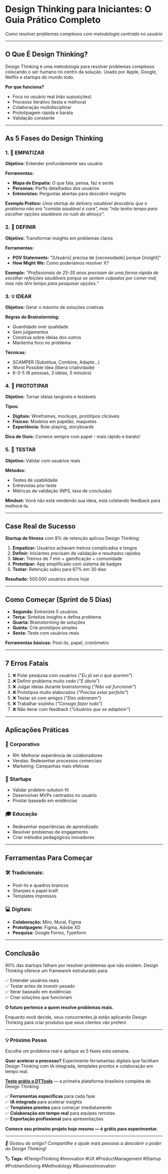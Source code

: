 # **Design Thinking para Iniciantes: O Guia Prático Completo**

*Como resolver problemas complexos com metodologia centrada no usuário*

---

## **O Que É Design Thinking?**

Design Thinking é uma metodologia para resolver problemas complexos colocando o ser humano no centro da solução. Usado por Apple, Google, Netflix e startups do mundo todo.

**Por que funciona?**
- Foca no usuário real (não suposições)
- Processo iterativo (testa e melhora)
- Colaboração multidisciplinar
- Prototipagem rápida e barata
- Validação constante

---

## **As 5 Fases do Design Thinking**

### **1. 👥 EMPATIZAR**
**Objetivo:** Entender profundamente seu usuário

**Ferramentas:**
- **Mapa de Empatia:** O que fala, pensa, faz e sente
- **Personas:** Perfis detalhados dos usuários
- **Entrevistas:** Perguntas abertas para descobrir insights

**Exemplo Prático:**
*Uma startup de delivery saudável descobriu que o problema não era "comida saudável é cara", mas "não tenho tempo para escolher opções saudáveis no rush do almoço".*

### **2. 🎯 DEFINIR**
**Objetivo:** Transformar insights em problemas claros

**Ferramentas:**
- **POV Statements:** "[Usuário] precisa de [necessidade] porque [insight]"
- **How Might We:** Como poderíamos resolver X?

**Exemplo:**
*"Profissionais de 25-35 anos precisam de uma forma rápida de escolher refeições saudáveis porque se sentem culpados por comer mal, mas não têm tempo para pesquisar opções."*

### **3. 💡 IDEAR**
**Objetivo:** Gerar o máximo de soluções criativas

**Regras do Brainstorming:**
- Quantidade over qualidade
- Sem julgamentos
- Construa sobre ideias dos outros
- Mantenha foco no problema

**Técnicas:**
- SCAMPER (Substitua, Combine, Adapte...)
- Worst Possible Idea (libera criatividade)
- 6-3-5 (6 pessoas, 3 ideias, 5 minutos)

### **4. 🔧 PROTOTIPAR**
**Objetivo:** Tornar ideias tangíveis e testáveis

**Tipos:**
- **Digitais:** Wireframes, mockups, protótipos clicáveis
- **Físicos:** Modelos em papelão, maquetes
- **Experiência:** Role-playing, storyboards

**Dica de Ouro:** Comece sempre com papel - mais rápido e barato!

### **5. 🧪 TESTAR**
**Objetivo:** Validar com usuários reais

**Métodos:**
- Testes de usabilidade
- Entrevistas pós-teste
- Métricas de validação (NPS, taxa de conclusão)

**Mindset:** Você não está vendendo sua ideia, está coletando feedback para melhorá-la.

---

## **Case Real de Sucesso**

**Startup de fitness** com 8% de retenção aplicou Design Thinking:

1. **Empatizar:** Usuários achavam treinos complicados e longos
2. **Definir:** Iniciantes precisam de validação e resultados rápidos
3. **Idear:** Treinos de 7 min + gamificação + comunidade
4. **Prototipar:** App simplificado com sistema de badges
5. **Testar:** Retenção subiu para 67% em 30 dias

**Resultado:** 500.000 usuários ativos hoje

---

## **Como Começar (Sprint de 5 Dias)**

- **Segunda:** Entreviste 5 usuários
- **Terça:** Sintetize insights e defina problema
- **Quarta:** Brainstorming de soluções
- **Quinta:** Crie protótipos simples
- **Sexta:** Teste com usuários reais

**Ferramentas básicas:** Post-its, papel, cronômetro

---

## **7 Erros Fatais**

1. ❌ Pular pesquisa com usuários (*"Eu já sei o que querem"*)
2. ❌ Definir problema muito cedo (*"É óbvio"*)
3. ❌ Julgar ideias durante brainstorming (*"Não vai funcionar"*)
4. ❌ Protótipos muito elaborados (*"Precisa estar perfeito"*)
5. ❌ Testar só com amigos (*"Eles adoraram"*)
6. ❌ Trabalhar sozinho (*"Consigo fazer tudo"*)
7. ❌ Não iterar com feedback (*"Usuários que se adaptem"*)

---

## **Aplicações Práticas**

### **💼 Corporativo**
- RH: Melhorar experiência de colaboradores
- Vendas: Redesenhar processos comerciais
- Marketing: Campanhas mais efetivas

### **🚀 Startups**
- Validar problem-solution fit
- Desenvolver MVPs centrados no usuário
- Pivotar baseado em evidências

### **🎓 Educação**
- Redesenhar experiências de aprendizado
- Resolver problemas de engajamento
- Criar métodos pedagógicos inovadores

---

## **Ferramentas Para Começar**

### **🛠️ Tradicionais:**
- Post-its e quadros brancos
- Sharpies e papel kraft
- Templates impressos

### **💻 Digitais:**
- **Colaboração:** Miro, Mural, Figma
- **Prototipagem:** Figma, Adobe XD
- **Pesquisa:** Google Forms, Typeform

---

## **Conclusão**

90% das startups falham por resolver problemas que não existem. Design Thinking oferece um framework estruturado para:

✅ Entender usuários reais  
✅ Testar antes de investir pesado  
✅ Iterar baseado em evidências  
✅ Criar soluções que funcionam  

**O futuro pertence a quem resolve problemas reais.**

Enquanto você decide, seus concorrentes já estão aplicando Design Thinking para criar produtos que seus clientes vão preferir.

---

### **💡 Próximo Passo**

Escolha um problema real e aplique as 5 fases esta semana.

**Quer acelerar o processo?** Experimente ferramentas digitais que facilitam Design Thinking com IA integrada, templates prontos e colaboração em tempo real.

**[Teste grátis o DTTools](https://dttools.app)** — a primeira plataforma brasileira completa de Design Thinking.

✅ **Ferramentas específicas** para cada fase  
✅ **IA integrada** para acelerar insights  
✅ **Templates prontos** para começar imediatamente  
✅ **Colaboração em tempo real** para equipes remotas  
✅ **Exportação profissional** para apresentações  

**Comece seu primeiro projeto hoje mesmo — é grátis para experimentar.**

---

*📝 Gostou do artigo? Compartilhe e ajude mais pessoas a descobrir o poder do Design Thinking!*

**🏷️ Tags:** #DesignThinking #Innovation #UX #ProductManagement #Startup #ProblemSolving #Methodology #BusinessInnovation